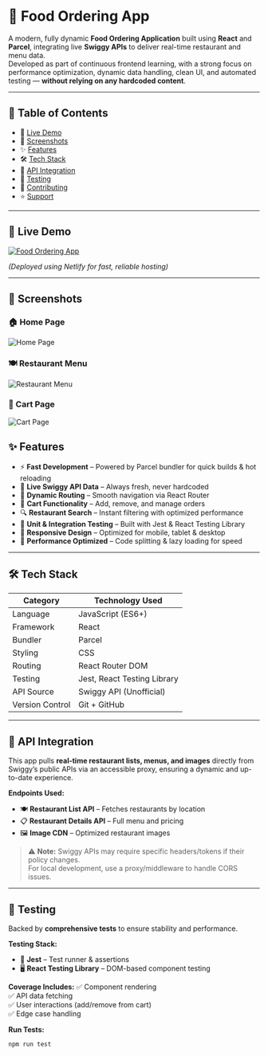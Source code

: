 # 🍔 Food Ordering App

A modern, fully dynamic **Food Ordering Application** built using **React** and **Parcel**, integrating live **Swiggy APIs** to deliver real-time restaurant and menu data.  
Developed as part of continuous frontend learning, with a strong focus on performance optimization, dynamic data handling, clean UI, and automated testing — **without relying on any hardcoded content**.

---

## 📌 Table of Contents
- 🚀 [Live Demo](#-live-demo)
- 📸 [Screenshots](#-screenshots)
- ✨ [Features](#-features)
- 🛠 [Tech Stack](#-tech-stack)
- 📡 [API Integration](#-api-integration)
- 🧪 [Testing](#-testing)
- 🤝 [Contributing](#-contributing)
- ⭐ [Support](#-support)

---

## 🚀 Live Demo
[![Food Ordering App](https://raw.githubusercontent.com/rajeshlru/Namaste-React/refs/heads/main/Home%20page.png?token=GHSAT0AAAAAADGGRVZTU6FROCF5K6V7OOYG2EXC35Q)](https://fodelivery.netlify.app/)

*(Deployed using Netlify for fast, reliable hosting)*

---

## 📸 Screenshots

### 🏠 Home Page
![Home Page](https://raw.githubusercontent.com/rajeshlru/Namaste-React/refs/heads/main/Home%20page.png?token=GHSAT0AAAAAADGGRVZTU6FROCF5K6V7OOYG2EXC35Q)

### 🍽️ Restaurant Menu
![Restaurant Menu](https://raw.githubusercontent.com/rajeshlru/Namaste-React/refs/heads/main/Restaurant%20Menu%20page.png?token=GHSAT0AAAAAADGGRVZSKPIVFPLO4GCFBPQE2EXC4PQ)

### 🛒 Cart Page
![Cart Page](https://raw.githubusercontent.com/rajeshlru/Namaste-React/refs/heads/main/Cart.png?token=GHSAT0AAAAAADGGRVZSIQCROUTQNZIXTBTA2EXC43Q)

## ✨ Features
- ⚡ **Fast Development** – Powered by Parcel bundler for quick builds & hot reloading
- 🔄 **Live Swiggy API Data** – Always fresh, never hardcoded
- 🧭 **Dynamic Routing** – Smooth navigation via React Router
- 🛒 **Cart Functionality** – Add, remove, and manage orders
- 🔍 **Restaurant Search** – Instant filtering with optimized performance
- 🧪 **Unit & Integration Testing** – Built with Jest & React Testing Library
- 🎨 **Responsive Design** – Optimized for mobile, tablet & desktop
- 🚀 **Performance Optimized** – Code splitting & lazy loading for speed

---

## 🛠 Tech Stack
| Category        | Technology Used           |
|-----------------|---------------------------|
| Language        | JavaScript (ES6+)         |
| Framework       | React                     |
| Bundler         | Parcel                    |
| Styling         | CSS                       |
| Routing         | React Router DOM          |
| Testing         | Jest, React Testing Library |
| API Source      | Swiggy API (Unofficial)   |
| Version Control | Git + GitHub              |

---

## 📡 API Integration
This app pulls **real-time restaurant lists, menus, and images** directly from Swiggy’s public APIs via an accessible proxy, ensuring a dynamic and up-to-date experience.

**Endpoints Used:**
- 🍽 **Restaurant List API** – Fetches restaurants by location  
- 📋 **Restaurant Details API** – Full menu and pricing  
- 🖼 **Image CDN** – Optimized restaurant images  

> ⚠ **Note:** Swiggy APIs may require specific headers/tokens if their policy changes.  
> For local development, use a proxy/middleware to handle CORS issues.

---

## 🧪 Testing
Backed by **comprehensive tests** to ensure stability and performance.

**Testing Stack:**
- 🧪 **Jest** – Test runner & assertions  
- 🖥 **React Testing Library** – DOM-based component testing  

**Coverage Includes:**
✅ Component rendering  
✅ API data fetching  
✅ User interactions (add/remove from cart)  
✅ Edge case handling  

**Run Tests:**
```bash
npm run test
